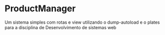 # ProductManager
Um sistema simples com rotas e view utilizando o dump-autoload e o plates para a disciplina de Desenvolvimento de sistemas web
